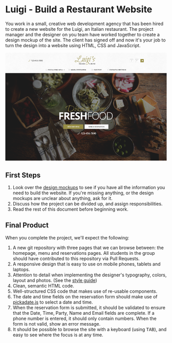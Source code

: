 # Luigi - Build a Restaurant Website

You work in a small, creative web development agency that has been hired to create a new website for the Luigi, an Italian restaurant. The project manager and the designer on you team have worked together to create a design mockup of the site. The client has signed off and now it's your job to turn the design into a website using HTML, CSS and JavaScript.

![Screenshot of final product](screenshot.png)

## First Steps

1. Look over the [design mockups](mockups) to see if you have all the information you need to build the website. If you're missing anything, or the design mockups are unclear about anything, ask for it.
2. Discuss how the project can be divided up, and assign responsibilities.
3. Read the rest of this document before beginning work.

## Final Product

When you complete the project, we'll expect the following:

1. A new git repository with three pages that we can browse between: the homepage, menu and reservations pages. All students in the group should have contributed to this repository via Pull Requests.
2. A responsive design that is easy to use on mobile phones, tablets and laptops.
3. Attention to detail when implementing the designer's typography, colors, layout and photos. (See the [style guide](mockups/style-guide.png))
4. Clean, semantic HTML code.
5. Well-structured CSS code that makes use of re-usable components.
6. The date and time fields on the reservation form should make use of [pickadate.js](http://amsul.ca/pickadate.js/) to select a date and time.
7. When the reservation form is submitted, it should be validated to ensure that the Date, Time, Party, Name and Email fields are complete. If a phone number is entered, it should only contain numbers. When the form is not valid, show an error message.
8. It should be possible to browse the site with a keyboard (using <kbd>TAB</kbd>), and easy to see where the focus is at any time.
